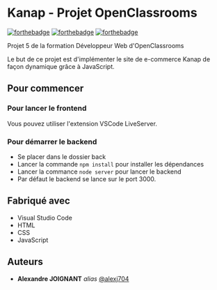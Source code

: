 # Kanap - Projet OpenClassrooms

[![forthebadge](https://forthebadge.com/images/badges/uses-html.svg)](https://forthebadge.com) [![forthebadge](https://forthebadge.com/images/badges/uses-css.svg)](https://forthebadge.com)
[![forthebadge](https://forthebadge.com/images/badges/made-with-javascript.svg)](https://forthebadge.com)

Projet 5 de la formation Développeur Web d'OpenClassrooms

Le but de ce projet est d'implémenter le site de e-commerce Kanap de façon dynamique grâce à JavaScript.

## Pour commencer

### Pour lancer le frontend

Vous pouvez utiliser l'extension VSCode LiveServer.

### Pour démarrer le backend

- Se placer dans le dossier back
- Lancer la commande `npm install` pour installer les dépendances
- Lancer la commance `node server` pour lancer le backend
- Par défaut le backend se lance sur le port 3000.

## Fabriqué avec

- Visual Studio Code
- HTML
- CSS
- JavaScript

## Auteurs

- **Alexandre JOIGNANT** _alias_ [@alexj704](https://github.com/alexj704)
